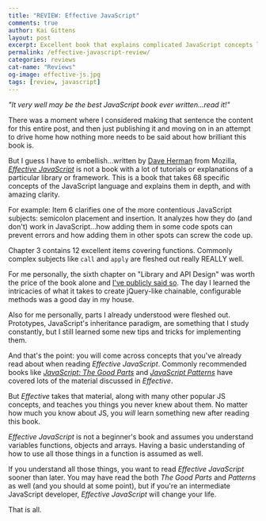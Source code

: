 ```yaml
---
title: "REVIEW: Effective JavaScript"
comments: true
author: Kai Gittens
layout: post
excerpt: Excellent book that explains complicated JavaScript concepts like API design in painstaking clarity. Great for intermediate JS developers.
permalink: /effective-javascript-review/
categories: reviews
cat-name: "Reviews"
og-image: effective-js.jpg
tags: [review, javascript]
---
```

*"It very well may be the best JavaScript book ever written...read it!"*

There was a moment where I considered making that sentence the content for this entire post, and then just publishing it and moving on in an attempt to drive home how nothing more needs to be said about how brilliant this book is.

But I guess I have to embellish...written by [Dave Herman](https://twitter.com/littlecalculist) from Mozilla, [*Effective JavaScript*](http://www.amazon.com/gp/product/0321812182/ref=as_li_qf_sp_asin_il_tl?ie=UTF8&camp=1789&creative=9325&creativeASIN=0321812182&linkCode=as2&tag=kaidez-20&linkId=KC4WGKUBOQWXNFBA) is not a book with a lot of tutorials or explanations of a particular library or framework. This is a book that takes 68 specific concepts of the JavaScript language and explains them in depth, and with amazing clarity.

For example: Item 6 clarifies one of the more contentious JavaScript subjects: semicolon placement and insertion. It analyzes how they do (and don't) work in JavaScript...how adding them in some code spots can prevent errors and how adding them in other spots can screw the code up.

Chapter 3 contains 12 excellent items covering functions. Commonly complex subjects like `call` and `apply` are fleshed out really REALLY well.

For me personally, the sixth chapter on "Library and API Design" was worth the price of the book alone and [I've publicly said so](https://twitter.com/kaidez/status/507690685378887680). The day I learned the intricacies of what it takes to create jQuery-like chainable, configurable methods was a good day in my house.

Also for me personally, parts I already understood were fleshed out.  Prototypes, JavaScript's inheritance paradigm, are something that I study constantly, but I still learned some new tips and tricks for implementing them.

And that's the point: you will come across concepts that you've already read about when reading *Effective JavaScript*. Commonly recommended books like [*JavaScript: The Good Parts*](http://www.amazon.com/gp/product/0596517742/ref=as_li_tf_tl?ie=UTF8&tag=kaidez-20&linkCode=as2&camp=1789&creative=9325&creativeASIN=0596517742) and [*JavaScript Patterns*](http://www.amazon.com/gp/product/0596806752/ref=as_li_tf_tl?ie=UTF8&tag=kaidez-20&linkCode=as2&camp=1789&creative=9325&creativeASIN=0596806752) have covered lots of the material discussed in *Effective*.

But *Effective* takes that material, along with many other popular JS concepts, and teaches you things you never knew about them. No matter how much you know about JS, you *will* learn something new after reading this book.

*Effective JavaScript* is not a beginner's book and assumes you understand variables functions, objects and arrays. Having a basic understanding of how to use all those things in a function is assumed as well.

If you understand all those things, you want to read *Effective JavaScript* sooner than later. You may have read the both *The Good Parts* and *Patterns* as well (and you should at some point), but if you're an intermediate JavaScript developer, *Effective JavaScript*  will change your life.

That is all.
